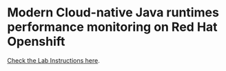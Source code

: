 # Modern Cloud-native Java runtimes performance monitoring on Red Hat Openshift

[Check the Lab Instructions here](https://github.com/redhat-na-ssa/performance_monitoring_bookbag/tree/main/workshop/content).
